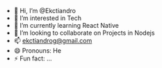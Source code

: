 - 👋 Hi, I’m @Ekctiandro
- 👀 I’m interested in Tech
- 🌱 I’m currently learning React Native
- 💞️ I’m looking to collaborate on Projects in Nodejs
- 📫 ekctiandrog@gmail.com
- 😄 Pronouns: He
- ⚡ Fun fact: ...

<!---
Cw-foundation/Cw-foundation is a ✨ special ✨ repository because its `README.md` (this file) appears on your GitHub profile.
You can click the Preview link to take a look at your changes.
--->
